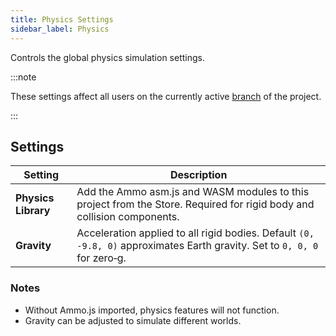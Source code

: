 ```yaml
---
title: Physics Settings
sidebar_label: Physics
---
```


Controls the global physics simulation settings.

:::note

These settings affect all users on the currently active [branch](../../version-control/branches.md) of the project.

:::

## Settings

| Setting | Description |
| --- | --- |
| **Physics Library** | Add the Ammo asm.js and WASM modules to this project from the Store. Required for rigid body and collision components. |
| **Gravity** | Acceleration applied to all rigid bodies. Default `(0, -9.8, 0)` approximates Earth gravity. Set to `0, 0, 0` for zero‑g. |

### Notes

- Without Ammo.js imported, physics features will not function.
- Gravity can be adjusted to simulate different worlds.
